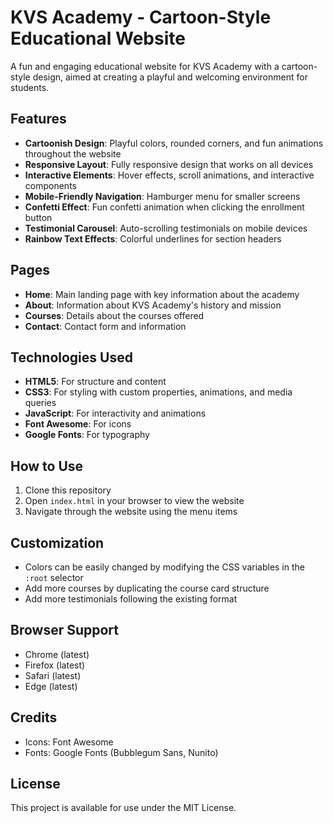 # KVS Academy - Cartoon-Style Educational Website

A fun and engaging educational website for KVS Academy with a cartoon-style design, aimed at creating a playful and welcoming environment for students.

## Features

- **Cartoonish Design**: Playful colors, rounded corners, and fun animations throughout the website
- **Responsive Layout**: Fully responsive design that works on all devices
- **Interactive Elements**: Hover effects, scroll animations, and interactive components
- **Mobile-Friendly Navigation**: Hamburger menu for smaller screens
- **Confetti Effect**: Fun confetti animation when clicking the enrollment button
- **Testimonial Carousel**: Auto-scrolling testimonials on mobile devices
- **Rainbow Text Effects**: Colorful underlines for section headers

## Pages

- **Home**: Main landing page with key information about the academy
- **About**: Information about KVS Academy's history and mission
- **Courses**: Details about the courses offered
- **Contact**: Contact form and information

## Technologies Used

- **HTML5**: For structure and content
- **CSS3**: For styling with custom properties, animations, and media queries
- **JavaScript**: For interactivity and animations
- **Font Awesome**: For icons
- **Google Fonts**: For typography

## How to Use

1. Clone this repository
2. Open `index.html` in your browser to view the website
3. Navigate through the website using the menu items

## Customization

- Colors can be easily changed by modifying the CSS variables in the `:root` selector
- Add more courses by duplicating the course card structure
- Add more testimonials following the existing format

## Browser Support

- Chrome (latest)
- Firefox (latest)
- Safari (latest)
- Edge (latest)

## Credits

- Icons: Font Awesome
- Fonts: Google Fonts (Bubblegum Sans, Nunito)

## License

This project is available for use under the MIT License. 